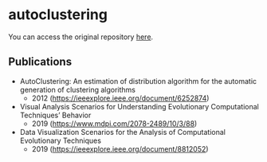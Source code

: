 # autoclustering

You can access the original repository [here](https://ieeexplore.ieee.org/document/8812052).

## Publications
- AutoClustering: An estimation of distribution algorithm for the automatic generation of clustering algorithms
  - 2012 (https://ieeexplore.ieee.org/document/6252874)
- Visual Analysis Scenarios for Understanding Evolutionary Computational Techniques’ Behavior
  - 2019 (https://www.mdpi.com/2078-2489/10/3/88)
- Data Visualization Scenarios for the Analysis of Computational Evolutionary Techniques
  - 2019 (https://ieeexplore.ieee.org/document/8812052)

